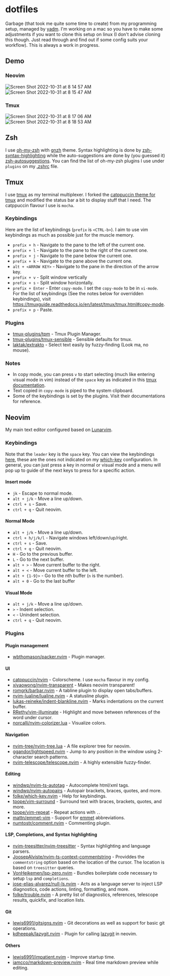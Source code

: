 # dotfiles

Garbage (that took me quite some time to create) from my programming setup, managed by [yadm](yadm.io). I'm working on a mac so you have to make some adjustments if you want to clone this setup on linux (I don't advise cloning this though. Just read through and find out if some config suits your workflow). This is always a work in progress.

## Demo
### Neovim
![Screen Shot 2022-10-31 at 8 14 57 AM](https://user-images.githubusercontent.com/55782256/198908965-e9bca836-f00a-45d7-bb9d-ef9bebbdedb2.png)
![Screen Shot 2022-10-31 at 8 15 47 AM](https://user-images.githubusercontent.com/55782256/198908983-295a2ad6-b54f-4682-8882-406df772d72c.png)

### Tmux
![Screen Shot 2022-10-31 at 8 17 06 AM](https://user-images.githubusercontent.com/55782256/198909048-14ec55e8-c7b9-451a-8c13-927e4a07e759.png)
![Screen Shot 2022-10-31 at 8 18 53 AM](https://user-images.githubusercontent.com/55782256/198909133-f760589d-883b-4d3a-9efc-c64d0156ea8f.png)

## Zsh
I use [oh-my-zsh](https://ohmyz.sh/) with [gnzh](https://github.com/ohmyzsh/ohmyzsh/wiki/Themes#gnzh) theme. Syntax highlighting is done by [zsh-syntax-highlighting](https://github.com/zsh-users/zsh-syntax-highlighting) while the auto-suggestions are done by (you guessed it) [zsh-autosuggestions](https://github.com/zsh-users/zsh-autosuggestions). You can find the list of oh-my-zsh plugins I use under `plugins` on my [.zshrc](https://github.com/danjvarela/dotfiles/blob/master/.zshrc) file.

## Tmux
I use [tmux](https://github.com/tmux/tmux) as my terminal multiplexer. I forked the [catppuccin theme for tmux](https://github.com/catppuccin/tmux) and modified the status bar a bit to display stuff that I need. The catppuccin flavour I use is `mocha`.

### Keybindings
Here are the list of keybindings (`prefix` is `<CTRL-b>`). I aim to use vim keybindings as much as possible just for the muscle memory.

* `prefix + h` - Navigate to the pane to the left of the current one.
* `prefix + l` - Navigate to the pane to the right of the current one.
* `prefix + j` - Navigate to the pane below the current one.
* `prefix + k` - Navigate to the pane above the current one.
* `alt + <ARROW KEY>` - Navigate to the pane in the direction of the arrow key.
* `prefix + v` - Split window vertically
* `prefix + s` - Split window horizontally.
* `prefix + Enter` - Enter `copy-mode`. I set the `copy-mode` to be in `vi-mode`. For the list of keybindings (See the notes below for overridden keybindings), visit https://tmuxguide.readthedocs.io/en/latest/tmux/tmux.html#copy-mode.
* `prefix + p` - Paste.

### Plugins
* [tmux-plugins/tpm](https://github.com/tmux-plugins/tpm) - Tmux Plugin Manager.
* [tmux-plugins/tmux-sensible](https://github.com/tmux-plugins/tmux-sensible) - Sensible defaults for tmux.
* [laktak/extrakto](https://github.com/laktak/extrakto) - Select text easily by fuzzy-finding (Look ma, no mouse).

### Notes
* In copy mode, you can press `v` to start selecting (much like entering visual mode in vim) instead of the `space` key as indicated in this [tmux documentation](https://tmuxguide.readthedocs.io/).
* Text copied in `copy-mode` is piped to the system clipboard.
* Some of the keybindings is set by the plugins. Visit their documentations for reference.

## Neovim
My main text editor configured based on [Lunarvim](https://www.lunarvim.org/).

### Keybindings
Note that the `leader` key is the `space` key. You can view the keybindings [here](https://github.com/danjvarela/dotfiles/blob/master/.config/nvim/lua/dan/keybindings.lua), these are the ones not indicated on my [which-key](https://github.com/danjvarela/dotfiles/blob/master/.config/nvim/lua/dan/plugin_configs/whichkey.lua) configuration. In general, you can just press a key in normal or visual mode and a menu will pop up to guide of the next keys to press for a specific action.

#### Insert mode
* `jk` - Escape to normal mode.
* `alt + j/k` - Move a line up/down.
* `ctrl + s` - Save.
* `ctrl + q` - Quit neovim.

#### Normal Mode
* `alt + j/k` - Move a line up/down.
* `ctrl + h/j/k/l` - Navigate windows left/down/up/right.
* `ctrl + s` - Save.
* `ctrl + q` - Quit neovim.
* `H` - Go to the previous buffer.
* `L` - Go to the next buffer.
* `alt + >` - Move current buffer to the right.
* `alt + <` - Move current buffer to the left.
* `alt + {1-9}>` - Go to the nth buffer (`n` is the number).
* `alt + 0` - Go to the last buffer

#### Visual Mode
* `alt + j/k` - Move a line up/down.
* `>` - Indent selection.
* `<` - Unindent selection.
* `ctrl + q` - Quit neovim.

### Plugins

#### Plugin management
* [wbthomason/packer.nvim](https://github.com/wbthomason/packer.nvim) - Plugin manager.

#### UI
* [catppuccin/nvim](https://github.com/catppuccin/nvim) - Colorscheme. I use `mocha` flavour in my config.
* [xiyaowong/nvim-transparent](https://github.com/xiyaowong/nvim-transparent) - Makes neovim transparent!
* [romgrk/barbar.nvim](https://github.com/romgrk/barbar.nvim) - A tabline plugin to display open tabs/buffers.
* [nvim-lualine/lualine.nvim](https://github.com/nvim-lualine/lualine.nvim) - A statusline plugin.
* [lukas-reineke/indent-blankline.nvim](https://github.com/lukas-reineke/indent-blankline.nvim) - Marks indentations on the current buffer.
* [RRethy/vim-illuminate](https://github.com/RRethy/vim-illuminate) - Highlight and move between references of the word under cursor.
* [norcalli/nvim-colorizer.lua](https://github.com/norcalli/nvim-colorizer.lua) - Visualize colors.

#### Navigation
* [nvim-tree/nvim-tree.lua](https://github.com/nvim-tree/nvim-tree.lua) - A file explorer tree for neovim.
* [ggandor/lightspeed.nvim](https://github.com/ggandor/lightspeed.nvim) - Jump to any position in the window using 2-character search patterns.
* [nvim-telescope/telescope.nvim](https://github.com/nvim-telescope/telescope.nvim) - A highly extensible fuzzy-finder.

#### Editing
* [windwp/nvim-ts-autotag](https://github.com/windwp/nvim-ts-autotag) - Autocomplete html/xml tags.
* [windwp/nvim-autopairs](https://github.com/windwp/nvim-autopairs) - Autopair brackets, braces, quotes, and more.
* [folke/which-key.nvim](https://github.com/folke/which-key.nvim) - Help for keybindings.
* [tpope/vim-surround](https://github.com/tpope/vim-surround) - Surround text with braces, brackets, quotes, and more.
* [tpope/vim-repeat](https://github.com/tpope/vim-repeat) - Repeat actions with `.`.
* [mattn/emmet-vim](https://github.com/mattn/emmet-vim) - Support for [emmet](https://emmet.io/) abbreviations.
* [numtostr/comment.nvim](https://github.com/numToStr/Comment.nvim) - Commenting plugin.

#### LSP, Completions, and Syntax highlighting
* [nvim-treesitter/nvim-treesitter](https://github.com/nvim-treesitter/nvim-treesitter) - Syntax highlighting and language parsers.
* [JoosepAlviste/nvim-ts-context-commentstring](https://github.com/JoosepAlviste/nvim-ts-context-commentstring) - Providdes the `commentstring` option based on the location of the cursor. The location is based on `treesitter` queries.
* [VonHeikemen/lsp-zero.nvim](https://github.com/VonHeikemen/lsp-zero.nvim) - Bundles boilerplate code necessary to setup `lsp` and `completions`.
* [jose-elias-alvarez/null-ls.nvim](https://github.com/jose-elias-alvarez/null-ls.nvim) - Acts as a language server to inject LSP diagnostics, code actions, linting, formatting, and more.
* [folke/trouble.nvim](https://github.com/folke/trouble.nvim) - A pretty list of diagnostics, references, telescope results, quickfix, and location lists.

#### Git
* [lewis6991/gitsigns.nvim](https://github.com/lewis6991/gitsigns.nvim) - Git decorations as well as support for basic git operations.
* [kdheepak/lazygit.nvim](https://github.com/kdheepak/lazygit.nvi) - Plugin for calling [lazygit](https://github.com/jesseduffield/lazygit) in neovim.

#### Others
* [lewis6991/impatient.nvim](https://github.com/lewis6991/impatient.nvim) - Improve startup time.
* [iamcco/markdown-preview.nvim](https://github.com/iamcco/markdown-preview.nvim) - Real time markdown preview while editing.
